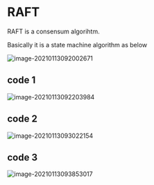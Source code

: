 # RAFT

RAFT is a consensum algorihtm.

Basically it is a state machine algorithm as below

![image-20210113092002671](.\raft-state-machine.png)



## code 1

![image-20210113092203984](./raft-code-1.png)



## code 2

![image-20210113093022154](./raft-code-2.png)



## code 3

![image-20210113093853017](./raft-code-3.png)



